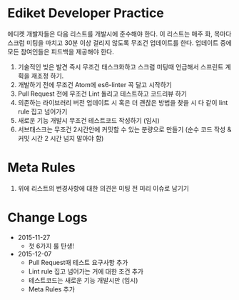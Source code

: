 # Ediket Developer Practice

에디켓 개발자들은 다음 리스트를 개발시에 준수해야 한다.
이 리스트는 매주 화, 목마다 스크럼 미팅을 마치고 30분 이상 걸리지 않도록 무조건 업데이트를 한다.
업데이트 중에 모든 참여인들은 피드백을 제공해야 한다.

1. 기술적인 빚은 발견 즉시 무조건 태스크화하고 스크럼 미팅때 언급해서 스프린트 계획을 재조정 하기.
1. 개발하기 전에 무조건 Atom에 es6-linter 꼭 달고 시작하기
1. Pull Request 전에 무조건 Lint 돌리고 테스트하고 코드리뷰 하기
1. 의존하는 라이브러리 버전 업데이트 시 혹은 더 괜찮은 방법을 찾을 시 다 같이 lint rule 집고 넘어가기
1. 새로운 기능 개발시 무조건 테스트코드 작성하기 (임시)
1. 서브태스크는 무조건 2시간안에 커밋할 수 있는 분량으로 만들기 (순수 코드 작성 & 커밋 시간 2 시간 넘지 말아야 함)

# Meta Rules

1. 위에 리스트의 변경사항에 대한 의견은 미팅 전 미리 이슈로 남기기

# Change Logs
- 2015-11-27
    + 첫 6가지 룰 탄생!
- 2015-12-07
    + Pull Request때 테스트 요구사항 추가
    + Lint rule 집고 넘어가는 거에 대한 조건  추가
    + 테스트코드는 새로운 기능 개발시만 (임시)
    + Meta Rules 추가
